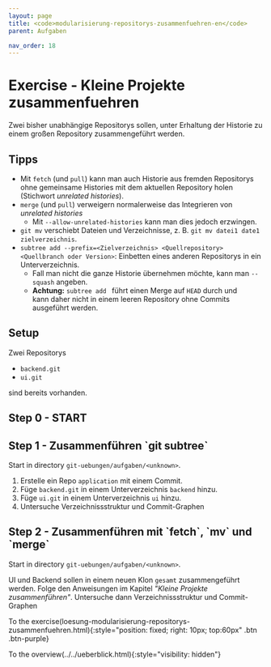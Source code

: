 ```yaml
---
layout: page
title: <code>modularisierung-repositorys-zusammenfuehren-en</code>
parent: Aufgaben

nav_order: 18
---
```

# Exercise - Kleine Projekte zusammenfuehren

Zwei bisher unabhängige Repositorys sollen,
unter Erhaltung der Historie zu einem 
großen Repository zusammengeführt werden.

## Tipps

 * Mit `fetch` (und `pull`) kann man auch Historie aus fremden Repositorys ohne gemeinsame Histories
 mit dem aktuellen Repository holen (Stichwort *unrelated histories*).
 * `merge` (und `pull`) verweigern normalerweise das Integrieren von *unrelated histories*
   - Mit `--allow-unrelated-histories` kann man dies jedoch erzwingen.
 * `git mv` verschiebt Dateien und Verzeichnisse, z. B. `git mv datei1 date1 zielverzeichnis`.
 *  `subtree add --prefix=<Zielverzeichnis> <Quellrepository> <Quellbranch oder Version>`: Einbetten eines anderen Repositorys in ein Unterverzeichnis.
    - Fall man nicht die ganze Historie übernehmen möchte, kann man `--squash` angeben.
    - **Achtung:** `subtree add ` führt einen Merge auf `HEAD` durch und  
      kann daher nicht in einem leeren Repository ohne Commits ausgeführt werden.

## Setup

Zwei Repositorys
 
 * `backend.git`
 * `ui.git` 

sind bereits vorhanden.


<h2>Step 0 - START <!-- UEB/Kleine Projekte zusammenfuehren/0 --></h2>

<h2>Step 1 - Zusammenführen `git subtree` <!-- UEB/Kleine Projekte zusammenfuehren/1 --></h2>

Start in directory `git-uebungen/aufgaben/<unknown>`.


1. Erstelle ein Repo `application` mit einem Commit.
2. Füge `backend.git` in einem Unterverzeichnis `backend` hinzu.
3. Füge `ui.git` in einem Unterverzeichnis `ui` hinzu.
4. Untersuche Verzeichnissstruktur und Commit-Graphen

<h2>Step 2 - Zusammenführen mit `fetch`, `mv` und `merge` <!-- UEB/Kleine Projekte zusammenfuehren/2 --></h2>

Start in directory `git-uebungen/aufgaben/<unknown>`.

UI und Backend sollen in einem neuen Klon `gesamt` zusammengeführt werden.
Folge den Anweisungen im Kapitel *"Kleine Projekte zusammenführen"*.
Untersuche dann Verzeichnissstruktur und Commit-Graphen

To the exercise(loesung-modularisierung-repositorys-zusammenfuehren.html){:style="position: fixed; right: 10px; top:60px" .btn .btn-purple}

To the overview(../../ueberblick.html){:style="visibility: hidden"}

